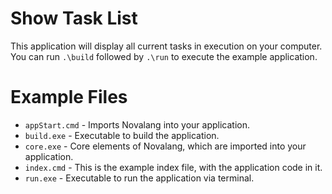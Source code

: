 # Show Task List
This application will display all current tasks in execution on your computer. You can run ```.\build``` followed by ```.\run``` to execute the example application.

# Example Files
* ```appStart.cmd``` - Imports Novalang into your application.
* ```build.exe``` - Executable to build the application.
* ```core.exe``` - Core elements of Novalang, which are imported into your application.
* ```index.cmd``` - This is the example index file, with the application code in it.
* ```run.exe``` - Executable to run the application via terminal.
